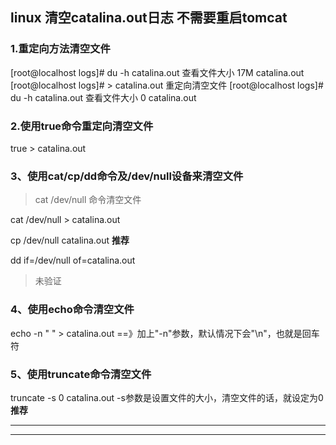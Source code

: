 ## linux 清空catalina.out日志 不需要重启tomcat

### 1.重定向方法清空文件
 
[root@localhost logs]# du -h catalina.out  查看文件大小
17M catalina.out
[root@localhost logs]# > catalina.out   重定向清空文件
[root@localhost logs]# du -h catalina.out  查看文件大小
0 catalina.out

### 2.使用true命令重定向清空文件
 
true > catalina.out

### 3、使用cat/cp/dd命令及/dev/null设备来清空文件
> cat  /dev/null 命令清空文件

cat /dev/null > catalina.out 
 
cp /dev/null catalina.out 
**推荐**
 
dd if=/dev/null of=catalina.out
> 未验证

### 4、使用echo命令清空文件

echo -n  " " > catalina.out   ==》加上"-n"参数，默认情况下会"\n"，也就是回车符

### 5、使用truncate命令清空文件

truncate -s 0 catalina.out   -s参数是设置文件的大小，清空文件的话，就设定为0
**推荐**

---

---